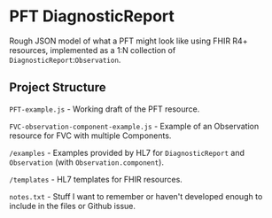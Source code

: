 # PFT DiagnosticReport

Rough JSON model of what a PFT might look like using FHIR R4+ resources, implemented as a 1:N collection of `DiagnosticReport`:`Observation`.

## Project Structure

`PFT-example.js` - Working draft of the PFT resource.

`FVC-observation-component-example.js` - Example of an Observation resource for FVC with multiple Components.

`/examples` - Examples provided by HL7 for `DiagnosticReport` and `Observation` (with `Observation.component`).

`/templates` - HL7 templates for FHIR resources.

`notes.txt` - Stuff I want to remember or haven't developed enough to include in the files or Github issue.
